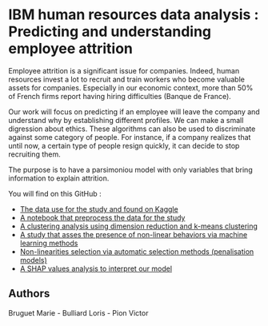 # IBM human resources data analysis : Predicting and understanding employee attrition

Employee attrition is a significant issue for companies. Indeed, human resources invest a lot to
recruit and train workers who become valuable assets for companies. Especially in our economic
context, more than 50% of French firms report having hiring difficulties (Banque de France).

Our work will focus on predicting if an employee will leave the company and understand why by establishing different profiles. We can make a small digression about ethics. These algorithms can also be used to discriminate against some category of people. For instance, if a company realizes that until now, a certain type of people resign quickly, it can decide to stop recruiting them.

The purpose is to have a parsimoniou model with only variables that bring information to explain attrition.

You will find on this GitHub :
- [The data use for the study and found on Kaggle](https://github.com/bgtm/attrition_prediction/tree/main/data)
- [A notebook that preprocess the data for the study](https://github.com/bgtm/attrition_prediction/blob/main/notebooks/preprocess.ipynb)
- [A clustering analysis using dimension reduction and k-means clustering](https://github.com/bgtm/attrition_prediction/blob/main/notebooks/clustering.ipynb)
- [A study that asses the presence of non-linear behaviors via machine learning methods](https://github.com/bgtm/attrition_prediction/blob/main/notebooks/ml-classifiers.ipynb)
- [Non-linearities selection via automatic selection methods (penalisation models)](https://github.com/bgtm/attrition_prediction/blob/main/notebooks/add%20non-linearities.ipynb)
- [A SHAP values analysis to interpret our model](https://github.com/bgtm/attrition_prediction/blob/main/notebooks/shape_value.ipynb)

## Authors

Bruguet Marie - Bulliard Loris - Pion Victor

